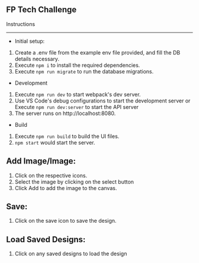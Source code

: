 FP Tech Challenge
------------------

Instructions
____________

- Initial setup:
1. Create a .env file from the example env file provided, and fill the DB details necessary.
2. Execute `npm i` to install the required dependencies.
3. Execute `npm run migrate` to run the database migrations.

- Development
1. Execute `npm run dev` to start webpack's dev server.
2. Use VS Code's debug configurations to start the development server or Execute `npm run dev:server` to start the API server
3. The server runs on http://localhost:8080.

- Build
1. Execute `npm run build` to build the UI files.
2. `npm start` would start the server.

Add Image/Image:
----------
1. Click on the respective icons. 
2. Select the image by clicking on the select button
3. Click Add to add the image to the canvas.

Save:
-----
1. Click on the save icon to save the design.

Load Saved Designs:
------------------
1. Click on any saved designs to load the design


